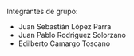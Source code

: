 Integrantes de grupo:
- Juan Sebastián López Parra
- Juan Pablo Rodriguez Solorzano
- Edilberto Camargo Toscano
